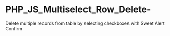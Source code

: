 # PHP_JS_Multiselect_Row_Delete-
Delete multiple records from table by selecting checkboxes with Sweet Alert Confirm
